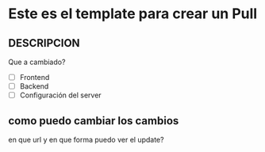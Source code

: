 # Este es el template para crear un Pull
## DESCRIPCION
Que a cambiado?

- [ ] Frontend 
- [ ] Backend
- [ ] Configuración del server

## como puedo cambiar los cambios
en que url y en que forma puedo ver el update?
